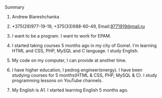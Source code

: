 Summary
1. Andrew Biareshchanka

2. +375(29)977-19-19, +375(33)688-60-49, Email:9771919@mail.ru
3. I want to be a program. I want to work for EPAM. 
4. I started taking courses 5 months ago in my city of Gomel. I'm learning HTML and CSS, PHP, MySQL and C language. I study English.
6. My code on my computer, I can provide at another time.
7. I have higher education, I pedrog engineer(energy). I have been studying courses for 5 months(HTML & CSS, PHP, MySQL & C). I study programming lessons on YouTube channels. 
8. My English is A1. I started learning English 5 months ago.